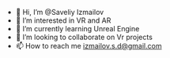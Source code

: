 - 👋 Hi, I’m @Saveliy Izmailov
- 👀 I’m interested in VR and AR
- 🌱 I’m currently learning Unreal Engine
- 💞️ I’m looking to collaborate on Vr projects
- 📫 How to reach me izmailov.s.d@gmail.com

<!---
Saveliy13/Saveliy13 is a ✨ special ✨ repository because its `README.md` (this file) appears on your GitHub profile.
You can click the Preview link to take a look at your changes.
--->

